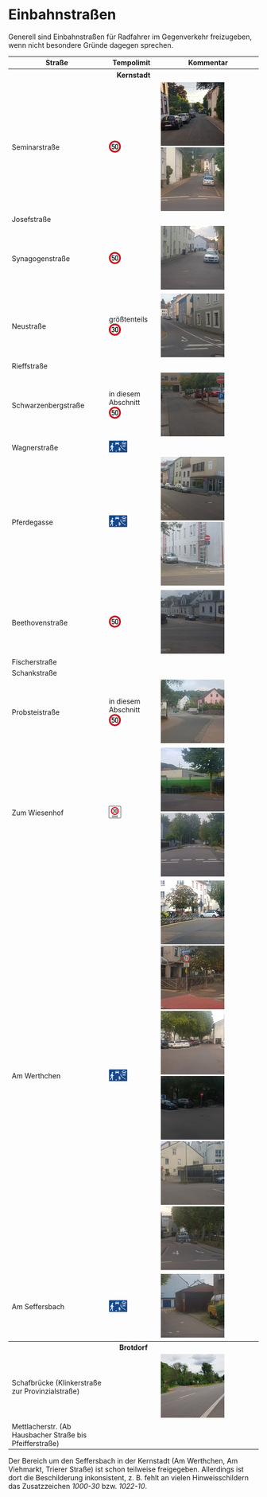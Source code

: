 # Einbahnstraßen

Generell sind Einbahnstraßen für Radfahrer im Gegenverkehr freizugeben, wenn nicht besondere Gründe dagegen sprechen.

<table>
  <thead>
    <tr>
      <th>Straße</th>
      <th>Tempolimit</th>
      <th>Kommentar</th>
    </tr>
  </thead>
  <tbody>
    <tr>
      <th colspan=3>Kernstadt</th>
    </tr><tr>
      <td>Seminarstraße</td>
      <td><img alt="50" src="signs/274.50.png" height="25"/></td>
      <td>
        <a href="media/seminarstr.jpg"><img alt="Seminarstraße" src="media/thumb-seminarstr.jpg"/></a>
        <a href="media/20200919_181616.jpg"><img alt="Seminarstraße" src="media/thumb-20200919_181616.jpg"/></a>
      </td>
    </tr><tr>
      <td>Josefstraße</td>
      <td></td>
      <td></td>
    </tr><tr>
      <td>Synagogenstraße</td>
      <td><img alt="50" src="signs/274.50.png" height="25"/></td>
      <td>
        <a href="media/20200919_184031.jpg"><img alt="Synagogenstraße" src="media/thumb-20200919_184031.jpg"/></a>
      </td>
    </tr><tr>
      <td>Neustraße</td>
      <td>größtenteils <img alt="30" src="signs/274.30.png" height="25"/></td>
      <td>
        <a href="media/20200919_190127.jpg"><img alt="Neustraße Ende" src="media/thumb-20200919_190127.jpg"/></a>
      </td>
    </tr><tr>
      <td>Rieffstraße</td>
      <td></td>
      <td></td>
    </tr><tr>
      <td>Schwarzenbergstraße</td>
      <td>in diesem Abschnitt <img alt="50" src="signs/274.50.png" height="25"/></td>
      <td>
        <a href="media/20200919_185036.jpg"><img alt="Schwarzenbergstraße" src="media/thumb-20200919_185036.jpg"/></a>
      </td>
    </tr><tr>
      <td>Wagnerstraße</td>
      <td><img alt="verkehrsberuhigt" src="signs/325.1.png" height="25"/></td>
      <td></td>
    </tr><tr>
      <td>Pferdegasse</td>
      <td><img alt="verkehrsberuhigt" src="signs/325.1.png" height="25"/></td>
      <td>
        <a href="media/20200919_183742.jpg"><img alt="Neustraße/Pferdegasse" src="media/thumb-20200919_183742.jpg"/></a>
        <a href="media/20200919_183919.jpg"><img alt="Pferdegasse" src="media/thumb-20200919_183919.jpg"/></a>
      </td>
    </tr><tr>
      <td>Beethovenstraße</td>
      <td><img alt="50" src="signs/274.50.png" height="25"/></td>
      <td>
        <a href="media/20200919_181113.jpg"><img alt="Beethovenstraße" src="media/thumb-20200919_181113.jpg"/></a>
      </td>
    </tr><tr>
      <td>Fischerstraße</td>
      <td></td>
      <td></td>
    </tr><tr>
      <td>Schankstraße</td>
      <td></td>
      <td></td>
    </tr><tr>
      <td>Probsteistraße</td>
      <td>in diesem Abschnitt <img alt="50" src="signs/274.50.png" height="25"/></td>
      <td>
        <a href="media/20200919_184515.jpg"><img alt="Probsteistraße" src="media/thumb-20200919_184515.jpg"/></a>
      </td>
    </tr><tr>
      <td>Zum Wiesenhof</td>
      <td><img alt="z30" src="signs/274.1.png" height="25"/></td>
      <td>
        <a href="media/20200919_181804.jpg"><img alt="Wiesenhof Inkonsistenz" src="media/thumb-20200919_181804.jpg"/></a>
        <a href="media/20200919_181535.jpg"><img alt="Wiesenhof Ende" src="media/thumb-20200919_181535.jpg"/></a>
      </td>
    </tr><tr>
      <td>Am Werthchen</td>
      <td><img alt="verkehrsberuhigt" src="signs/325.1.png" height="25"/></td>
      <td>
        <a href="media/20200919_183017.jpg"><img alt="Am Werthchen Brücke Altstadt 1" src="media/thumb-20200919_183017.jpg"/></a>
        <a href="media/20200919_183042.jpg"><img alt="Am Werthchen Brücke Altstadt 2" src="media/thumb-20200919_183042.jpg"/></a>
        <a href="media/20200919_183208.jpg"><img alt="Am Werthchen/Wagnerstraße 1" src="media/thumb-20200919_183208.jpg"/></a>
        <a href="media/20200919_183254.jpg"><img alt="Am Werthchen/Wagnerstraße 2" src="media/thumb-20200919_183254.jpg"/></a>
        <a href="media/20200919_183633.jpg"><img alt="Am Werthchen/Wagnerstraße 3" src="media/thumb-20200919_183633.jpg"/></a>
        <a href="media/20200919_183402.jpg"><img alt="Am Werthchen Ende" src="media/thumb-20200919_183402.jpg"/></a>
      </td>
    </tr><tr>
      <td>Am Seffersbach</td>
      <td><img alt="verkehrsberuhigt" src="signs/325.1.png" height="25"/></td>
      <td>
        <a href="media/20200919_183524.jpg"><img alt="Am Seffersbach" src="media/thumb-20200919_183524.jpg"/></a>
      </td>
    </tr><tr>
      <th colspan=3>Brotdorf</th>
    </tr><tr>
      <td>Schafbrücke (Klinkerstraße zur Provinzialstraße)</td>
      <td></td>
      <td><a href="media/mzg-bd-einbahnstrasse-2.jpg"><img alt="Schafbrücke Einbahnstraße" src="media/thumb-mzg-bd-einbahnstrasse-2.jpg"/></a></td>
    </tr><tr>
      <td>Mettlacherstr. (Ab Hausbacher Straße bis Pfeifferstraße)</td>
      <td></td>
      <td></td>
    </tr>
  </tbody>
</table>

Der Bereich um den Seffersbach in der Kernstadt (Am Werthchen, Am Viehmarkt, Trierer Straße) ist schon teilweise freigegeben.
Allerdings ist dort die Beschilderung inkonsistent, z. B. fehlt an vielen Hinweisschildern das Zusatzzeichen *1000-30* bzw. *1022-10*.

